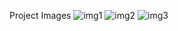 Project Images
![img1](https://user-images.githubusercontent.com/62711393/107984938-18456500-6fef-11eb-99f9-5611cce13f1e.png)
![img2](https://user-images.githubusercontent.com/62711393/107985072-5a6ea680-6fef-11eb-8be9-756f79b29567.png)
![img3](https://user-images.githubusercontent.com/62711393/107985080-5d699700-6fef-11eb-9094-4feacd6f6cb4.png)

